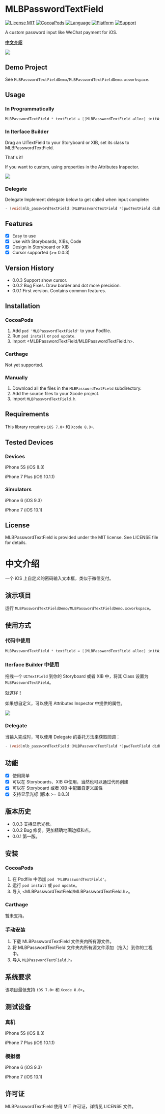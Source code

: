 # MLBPasswordTextField
[![License MIT](https://img.shields.io/badge/license-MIT-green.svg?style=flat)](https://raw.githubusercontent.com/meilbn/MLBPasswordTextField/master/LICENSE)
[![CocoaPods](https://img.shields.io/cocoapods/v/MLBPasswordTextField.svg)](https://github.com/meilbn/MLBPasswordTextField)
[![Language](https://img.shields.io/badge/language-Objective--C-brightgreen.svg)](https://developer.apple.com/swift)
[![Platform](https://img.shields.io/badge/platform-iOS-orange.svg)](https://www.apple.com/nl/ios/)
[![Support](https://img.shields.io/badge/support-iOS%207+%20-blue.svg?style=flat)](https://www.apple.com/nl/ios/)

A custom password input like WeChat payment for iOS.

**[中文介绍](https://github.com/meilbn/MLBPasswordTextField#中文介绍)**

![][Demo_v0.0.3]

## Demo Project
See ``MLBPasswordTextFieldDemo/MLBPasswordTextFieldDemo.xcworkspace``.

## Usage
### In Programmatically

```ObjectiveC
MLBPasswordTextField * textField = [[MLBPasswordTextField alloc] initWithFrame:CGRectMake(0, 0, 240, 40)];
```

### In Iterface Builder
Drag an UITextField to your Storyboard or XIB, set its class to MLBPasswordTextField.

That's it!

If you want to custom, using properties in the Attributes Inspector.

![][Demo_In_IB]

### Delegate

Delegate Implement delegate below to get called when input complete:

```ObjectiveC
- (void)mlb_passwordTextField:(MLBPasswordTextField *)pwdTextField didFilledPassword:(NSString *)password;
```

## Features
- [x] Easy to use
- [x] Use with Storyboards, XIBs, Code
- [x] Design in Storyboard or XIB
- [x] Cursor supported (>= 0.0.3)

## Version History
- 0.0.3 Support show cursor.
- 0.0.2 Bug Fixes. Draw border and dot more precision.
- 0.0.1 First version. Contains common features.

## Installation
### CocoaPods
1. Add ``pod 'MLBPasswordTextField'`` to your Podfile.
2. Run ``pod install`` or ``pod update``.
3. Import \<MLBPasswordTextField/MLBPasswordTextField.h\>.

### Carthage
Not yet supported.

### Manually
1. Download all the files in the ``MLBPasswordTextField`` subdirectory.
2. Add the source files to your Xcode project.
3. Import ``MLBPasswordTextField.h``.

## Requirements
This library requires ``iOS 7.0+`` 和 ``Xcode 8.0+``.

## Tested Devices
### Devices
iPhone 5S (iOS 8.3)

iPhone 7 Plus (iOS 10.1.1)

### Simulators
iPhone 6 (iOS 9.3)

iPhone 7 (iOS 10.1)

## License
MLBPasswordTextField is provided under the MIT license. See LICENSE file for details.

# 中文介绍
一个 iOS 上自定义的密码输入文本框，类似于微信支付。

## 演示项目
运行 ``MLBPasswordTextFieldDemo/MLBPasswordTextFieldDemo.xcworkspace``。

## 使用方式
### 代码中使用

```ObjectiveC
MLBPasswordTextField * textField = [[MLBPasswordTextField alloc] initWithFrame:CGRectMake(0, 0, 240, 40)];
```

### Iterface Builder 中使用
拖拽一个 ``UITextField`` 到你的 Storyboard 或者 XIB 中，将其 Class 设置为 ``MLBPasswordTextField``。

就这样！

如果想自定义，可以使用 Attributes Inspector 中提供的属性。

![][Demo_In_IB]

### Delegate
当输入完成时，可以使用 Delegate 的委托方法来获取回调：

```ObjectiveC
- (void)mlb_passwordTextField:(MLBPasswordTextField *)pwdTextField didFilledPassword:(NSString *)password;
```

## 功能
- [x] 使用简单
- [x] 可以在 Storyboards、XIB 中使用，当然也可以通过代码创建
- [x] 可以在 Storyboard 或者 XIB 中配置自定义属性
- [x] 支持显示光标 (版本 >= 0.0.3)

## 版本历史
- 0.0.3 支持显示光标。
- 0.0.2 Bug 修复。更加精确地画边框和点。
- 0.0.1 第一版。

## 安装
### CocoaPods
1. 在 Podfile 中添加 ``pod 'MLBPasswordTextField'``。
2. 运行 ``pod install`` 或 ``pod update``。
3. 导入 \<MLBPasswordTextField/MLBPasswordTextField.h\>。

### Carthage
暂未支持。

### 手动安装
1. 下载 MLBPasswordTextField 文件夹内所有源文件。
2. 将 MLBPasswordTextField 文件夹内所有源文件添加（拖入）到你的工程中。
3. 导入 ``MLBPasswordTextField.h``。

## 系统要求
该项目最低支持 ``iOS 7.0+`` 和 ``Xcode 8.0+``。

## 测试设备
### 真机
iPhone 5S (iOS 8.3)

iPhone 7 Plus (iOS 10.1.1)

### 模拟器
iPhone 6 (iOS 9.3)

iPhone 7 (iOS 10.1)

## 许可证
MLBPasswordTextField 使用 MIT 许可证，详情见 LICENSE 文件。

[Demo]: https://github.com/meilbn/MLBPasswordTextField/blob/master/Screenshots/Demo.gif
[Demo_v0.0.3]: https://github.com/meilbn/MLBPasswordTextField/blob/master/Screenshots/Demo_v0.0.3.gif

[Demo_In_IB]: https://github.com/meilbn/MLBPasswordTextField/blob/master/Screenshots/Demo_In_IB.png